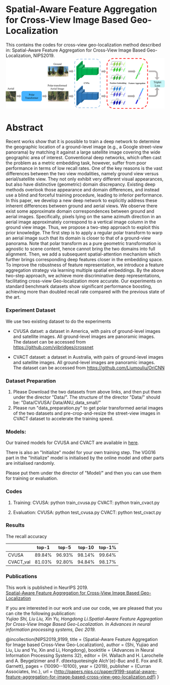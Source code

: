 # Spatial-Aware Feature Aggregation for Cross-View Image Based Geo-Localization

This contains the codes for cross-view geo-localization method described in: Spatial-Aware Feature Aggregation for Cross-View Image Based Geo-Localization, NIPS2019. 
![alt text](./Framework.png)

# Abstract
Recent works show that it is possible to train a deep network to determine the geographic location of a ground-level image (e.g., a Google street-view panorama) by matching it against a large satellite image covering the wide geographic area of interest. Conventional deep networks, which often cast the problem as a metric embedding task, however, suffer from poor performance in terms of low recall rates. One of the key reasons is the vast differences between the two view modalities, namely ground view versus aerial/satellite view. They not only exhibit very different visual appearances, but also have distinctive (geometric) domain discrepancy. Existing deep methods overlook those appearance and domain differences, and instead use a blind and forceful training procedure, leading to inferior performance. 
In this paper, we develop a new deep network to explicitly address these inherent differences between ground and aerial views.  We observe there exist some approximate domain correspondences between ground and aerial images. Specifically, pixels lying on the same azimuth direction in an aerial image approximately correspond to a vertical image column in the ground view image. Thus, we propose a two-step approach to exploit this prior knowledge. The first step is to apply a regular polar transform to warp an aerial image such that its domain is closer to that of a ground-view panorama.  Note that polar transform as a pure geometric transformation is agnostic to scene content, hence cannot bring the two domains into full alignment. Then, we add a subsequent spatial-attention mechanism which further brings corresponding deep features closer in the embedding space.  To improve the robustness of feature representation, we introduce a feature aggregation strategy via learning multiple spatial embeddings. By the above two-step approach, we achieve more discriminative deep representations, facilitating cross-view Geo-localization more accurate. Our experiments on standard benchmark datasets show significant performance boosting, achieving more than doubled recall rate compared with the previous state of the art. 

### Experiment Dataset
We use two existing dataset to do the experiments

- CVUSA datset: a dataset in America, with pairs of ground-level images and satellite images. All ground-level images are panoramic images.  
	The dataset can be accessed from https://github.com/viibridges/crossnet

- CVACT dataset: a dataset in Australia, with pairs of ground-level images and satellite images. All ground-level images are panoramic images.  
	The dataset can be accessed from https://github.com/Liumouliu/OriCNN

### Dataset Preparation
1. Please Download the two datasets from above links, and then put them under the director "Data/". The structure of the director "Data/" should be:
"Data/CVUSA/
 Data/ANU_data_small/"
2. Please run "data_preparation.py" to get polar transformed aerial images of the two datasets and pre-crop-and-resize the street-view images in CVACT dataset to accelerate the training speed.


### Models:
Our trained models for CVUSA and CVACT are available in [here](https://drive.google.com/open?id=1dH44xSMXCekih8-8CK1_x-76vrMj4whr). 

There is also an "Initialize" model for your own training step. The VGG16 part in the "Initialize" model is initialised by the online model and other parts are initialised randomly. 

Please put them under the director of "Model/" and then you can use them for training or evaluation.

### Codes

1. Training:
	CVUSA: python train_cvusa.py
	CVACT: python train_cvact.py

2. Evaluation:
	CVUSA: python test_cvusa.py
	CVACT: python test_cvact.py

### Results
The recall accuracy

|           |  top-1  |   top-5  |  top-10  |  top-1%  |
| --------- | :-----: | :------: | :------: | :------: |
| CVUSA     |  89.84% |   96.93% |   98.14% |   99.64% |
| CVACT_val |  81.03% |   92.80% |   94.84% |   98.17% |


### Publications
This work is published in NeurIPS 2019.  
[Spatial-Aware Feature Aggregation for Cross-View Image Based Geo-Localization](http://papers.nips.cc/paper/9199-spatial-aware-feature-aggregation-for-image-based-cross-view-geo-localization.pdf)

If you are interested in our work and use our code, we are pleased that you can cite the following publication:  
*Yujiao Shi, Liu Liu, Xin Yu, Hongdong Li.Spatial-Aware Feature Aggregation for Cross-View Image Based Geo-Localization. In Advances in neural information processing systems, Dec 2019.*

@incollection{NIPS2019_9199,
title = {Spatial-Aware Feature Aggregation for Image based Cross-View Geo-Localization},
author = {Shi, Yujiao and Liu, Liu and Yu, Xin and Li, Hongdong},
booktitle = {Advances in Neural Information Processing Systems 32},
editor = {H. Wallach and H. Larochelle and A. Beygelzimer and F. d\textquotesingle Alch\'{e}-Buc and E. Fox and R. Garnett},
pages = {10090--10100},
year = {2019},
publisher = {Curran Associates, Inc.},
url = {http://papers.nips.cc/paper/9199-spatial-aware-feature-aggregation-for-image-based-cross-view-geo-localization.pdf}
}

